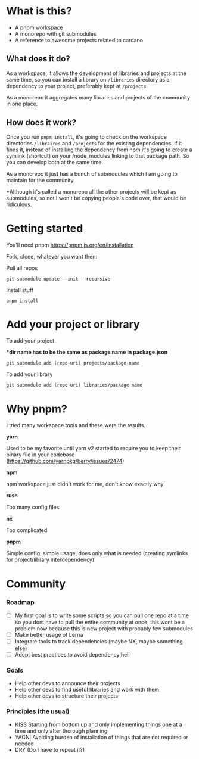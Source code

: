 
# What is this?
- A pnpm workspace
- A monorepo with git submodules
- A reference to awesome projects related to cardano

## What does it do?
As a workspace, it allows the development of libraries and projects at the same time, so you can install a library on `/libraries` directory as a dependency to your project, preferably kept at `/projects`

As a monorepo it aggregates many libraries and projects of the community in one place.

## How does it work?
Once you run `pnpm install`, it's going to check on the workspace directories `/libraires` and `/projects` for the existing dependencies, if it finds it, instead of installing the dependency from npm it's going to create a symlink (shortcut) on your /node_modules linking to that package path. So you can develop both at the same time.

As a monorepo it just has a bunch of submodules which I am going to maintain for the community.

*Although it's called a monorepo all the other projects will be kept as submodules, so not I won't be copying people's code over, that would be ridiculous.

# Getting started

You'll need pnpm
https://pnpm.js.org/en/installation

Fork, clone, whatever you want then:

Pull all repos
```
git submodule update --init --recursive
```

Install stuff
```
pnpm install
```

# Add your project or library

To add your project

**\*dir name has to be the same as package name in package.json**
```
git submodule add (repo-uri) projects/package-name
```

To add your library
```
git submodule add (repo-uri) libraries/package-name
```

# Why pnpm?
I tried many workspace tools and these were the results.

**yarn**

Used to be my favorite until yarn v2 started to require you to keep their binary file in your codebase (https://github.com/yarnpkg/berry/issues/2474)

**npm**

npm workspace just didn't work for me, don't know exactly why

**rush**

Too many config files

**nx**

Too complicated

**pnpm**

Simple config, simple usage, does only what is needed (creating symlinks for project/library interdependency)

# Community

### Roadmap

- [ ] My first goal is to write some scripts so you can pull one repo at a time so you dont have to pull the entire community at once, this wont be a problem now because this is new project with probably few submodules
- [ ] Make better usage of Lerna
- [ ] Integrate tools to track dependencies (maybe NX, maybe something else)
- [ ] Adopt best practices to avoid dependency hell

### Goals

- Help other devs to announce their projects
- Help other devs to find useful libraries and work with them
- Help other devs to structure their projects

### Principles (the usual)

- KISS
 Starting from bottom up and only implementing things one at a time and only after thorough planning
- YAGNI
 Avoiding burden of installation of things that are not required or needed
- DRY
 (Do I have to repeat it?)
